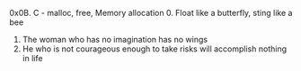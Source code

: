 0x0B. C - malloc, free, Memory allocation
0. Float like a butterfly, sting like a bee
1. The woman who has no imagination has no wings
2. He who is not courageous enough to take risks will accomplish nothing in life
